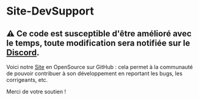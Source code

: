 # Site-DevSupport
⚠ Ce code est susceptible d'être amélioré avec le temps, toute modification sera notifiée sur le [Discord](https://discord.gg/dNYHuyR).
---

Voici notre [Site](https://devsupport.fr/) en OpenSource sur GitHub : cela permet à la communauté de pouvoir contribuer à son développement en reportant les bugs, les corrigeants, etc.

Merci de votre soutien !
